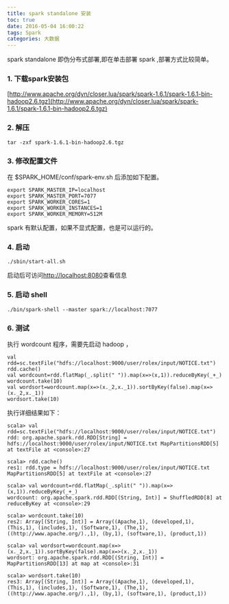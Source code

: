 ```yaml
---
title: spark standalone 安装
toc: true
date: 2016-05-04 16:00:22
tags: Spark
categories: 大数据
---
```


spark standalone 即伪分布式部署,即在单击部署 spark ,部署方式比较简单。

<!-- more -->
### 1. 下载spark安装包

[http://www.apache.org/dyn/closer.lua/spark/spark-1.6.1/spark-1.6.1-bin-hadoop2.6.tgz](http://www.apache.org/dyn/closer.lua/spark/spark-1.6.1/spark-1.6.1-bin-hadoop2.6.tgz)

### 2. 解压
```
tar -zxf spark-1.6.1-bin-hadoop2.6.tgz
```

### 3. 修改配置文件

在 $SPARK_HOME/conf/spark-env.sh 后添加如下配置。

```
export SPARK_MASTER_IP=localhost
export SPARK_MASTER_PORT=7077
export SPARK_WORKER_CORES=1
export SPARK_WORKER_INSTANCES=1
export SPARK_WORKER_MEMORY=512M
```

spark 有默认配置，如果不显式配置，也是可以运行的。

### 4. 启动
```
./sbin/start-all.sh
```

启动后可访问[http://localhost:8080](http://localhost:8080)查看信息


### 5. 启动 shell

```
./bin/spark-shell --master spark://localhost:7077
```
### 6. 测试

执行 wordcount 程序，需要先启动 hadoop ，
```
val rdd=sc.textFile("hdfs://localhost:9000/user/rolex/input/NOTICE.txt")
rdd.cache()
val wordcount=rdd.flatMap(_.split(" ")).map(x=>(x,1)).reduceByKey(_+_)
wordcount.take(10)
val wordsort=wordcount.map(x=>(x._2,x._1)).sortByKey(false).map(x=>(x._2,x._1))
wordsort.take(10)
```

执行详细结果如下：
```
scala> val rdd=sc.textFile("hdfs://localhost:9000/user/rolex/input/NOTICE.txt")
rdd: org.apache.spark.rdd.RDD[String] = hdfs://localhost:9000/user/rolex/input/NOTICE.txt MapPartitionsRDD[5] at textFile at <console>:27

scala> rdd.cache()
res1: rdd.type = hdfs://localhost:9000/user/rolex/input/NOTICE.txt MapPartitionsRDD[5] at textFile at <console>:27

scala> val wordcount=rdd.flatMap(_.split(" ")).map(x=>(x,1)).reduceByKey(_+_)
wordcount: org.apache.spark.rdd.RDD[(String, Int)] = ShuffledRDD[8] at reduceByKey at <console>:29

scala> wordcount.take(10)
res2: Array[(String, Int)] = Array((Apache,1), (developed,1), (This,1), (includes,1), (Software,1), (The,1), ((http://www.apache.org/).,1), (by,1), (software,1), (product,1))

scala> val wordsort=wordcount.map(x=>(x._2,x._1)).sortByKey(false).map(x=>(x._2,x._1))
wordsort: org.apache.spark.rdd.RDD[(String, Int)] = MapPartitionsRDD[13] at map at <console>:31

scala> wordsort.take(10)
res3: Array[(String, Int)] = Array((Apache,1), (developed,1), (This,1), (includes,1), (Software,1), (The,1), ((http://www.apache.org/).,1), (by,1), (software,1), (product,1))
```
